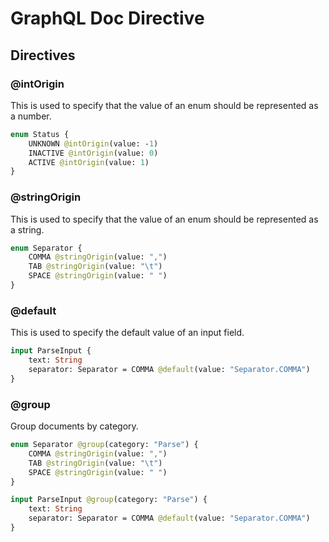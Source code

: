 # GraphQL Doc Directive

## Directives

### @intOrigin
This is used to specify that the value of an enum should be represented as a number.

```graphql
enum Status {
    UNKNOWN @intOrigin(value: -1)
    INACTIVE @intOrigin(value: 0)
    ACTIVE @intOrigin(value: 1)
}
```

### @stringOrigin
This is used to specify that the value of an enum should be represented as a string.

```graphql
enum Separator {
    COMMA @stringOrigin(value: ",")
    TAB @stringOrigin(value: "\t")
    SPACE @stringOrigin(value: " ")
}
```

### @default
This is used to specify the default value of an input field.

```graphql
input ParseInput {
    text: String
    separator: Separator = COMMA @default(value: "Separator.COMMA")
} 
``` 
### @group
Group documents by category.

```graphql
enum Separator @group(category: "Parse") {
    COMMA @stringOrigin(value: ",")
    TAB @stringOrigin(value: "\t")
    SPACE @stringOrigin(value: " ")
}

input ParseInput @group(category: "Parse") {
    text: String
    separator: Separator = COMMA @default(value: "Separator.COMMA")
}
```

